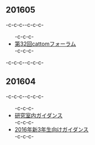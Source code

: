<h2>201605</h2>-c-c-c--c-c-c-<ul>-c-c-c-	<li><a href="https://blog.ueda.asia/?presenpress=%E7%AC%AC32%E5%9B%9Ecattom%E3%83%95%E3%82%A9%E3%83%BC%E3%83%A9%E3%83%A0#/" target="_blank">第32回cattomフォーラム</a></li>-c-c-c-</ul>-c-c-c--c-c-c-<h2>201604</h2>-c-c-c--c-c-c-<ul>-c-c-c-	<li><a href="https://lab.ueda.asia/?presenpress=%e6%a5%bd%e3%81%97%e3%81%84%ef%bc%88%ef%bc%9f%ef%bc%89%e7%a0%94%e7%a9%b6%e5%ae%a4%e7%94%9f%e6%b4%bb%e3%81%ae%e3%81%9f%e3%82%81%e3%81%ab" target="_blank">研究室内ガイダンス</a></li>-c-c-c-	<li><a href="https://lab.ueda.asia/?presenpress=2016%e5%b9%b4%e5%ba%a6%e3%82%ac%e3%82%a4%e3%83%80%e3%83%b3%e3%82%b9" target="_blank">2016年新3年生向けガイダンス</a></li>-c-c-c-</ul>
